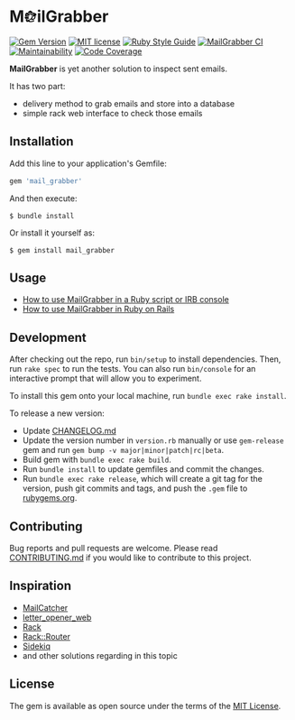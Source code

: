 # M<img src="https://raw.githubusercontent.com/MailToolbox/mail_grabber/main/images/mail_grabber515x500.png" height="22" />ilGrabber

[![Gem Version](https://badge.fury.io/rb/mail_grabber.svg)](https://badge.fury.io/rb/mail_grabber)
[![MIT license](https://img.shields.io/badge/license-MIT-brightgreen)](https://github.com/MailToolbox/mail_grabber/blob/main/LICENSE.txt)
[![Ruby Style Guide](https://img.shields.io/badge/code_style-rubocop-brightgreen.svg)](https://github.com/rubocop-hq/rubocop)
[![MailGrabber CI](https://github.com/MailToolbox/mail_grabber/actions/workflows/mail_grabber_ci.yml/badge.svg)](https://github.com/MailToolbox/mail_grabber/actions/workflows/mail_grabber_ci.yml)
[![Maintainability](https://qlty.sh/gh/MailToolbox/projects/mail_grabber/maintainability.svg)](https://qlty.sh/gh/MailToolbox/projects/mail_grabber)
[![Code Coverage](https://qlty.sh/gh/MailToolbox/projects/mail_grabber/coverage.svg)](https://qlty.sh/gh/MailToolbox/projects/mail_grabber)

**MailGrabber** is yet another solution to inspect sent emails.

It has two part:
- delivery method to grab emails and store into a database
- simple rack web interface to check those emails

## Installation

Add this line to your application's Gemfile:

```ruby
gem 'mail_grabber'
```

And then execute:

    $ bundle install

Or install it yourself as:

    $ gem install mail_grabber

## Usage

- [How to use MailGrabber in a Ruby script or IRB console](https://github.com/MailToolbox/mail_grabber/blob/main/docs/usage_in_script_or_console.md)
- [How to use MailGrabber in Ruby on Rails](https://github.com/MailToolbox/mail_grabber/blob/main/docs/usage_in_ruby_on_rails.md)

## Development

After checking out the repo, run `bin/setup` to install dependencies. Then, run `rake spec` to run the tests. You can also run `bin/console` for an interactive prompt that will allow you to experiment.

To install this gem onto your local machine, run `bundle exec rake install`.

To release a new version:

- Update [CHANGELOG.md](https://github.com/MailToolbox/mail_grabber/blob/main/CHANGELOG.md)
- Update the version number in `version.rb` manually or use `gem-release` gem and run `gem bump -v major|minor|patch|rc|beta`.
- Build gem with `bundle exec rake build`.
- Run `bundle install` to update gemfiles and commit the changes.
- Run `bundle exec rake release`, which will create a git tag for the version, push git commits and tags, and push the `.gem` file to [rubygems.org](https://rubygems.org).

## Contributing

Bug reports and pull requests are welcome. Please read [CONTRIBUTING.md](https://github.com/MailToolbox/mail_grabber/blob/main/CONTRIBUTING.md) if you would like to contribute to this project.

## Inspiration

- [MailCatcher](https://github.com/sj26/mailcatcher)
- [letter_opener_web](https://github.com/fgrehm/letter_opener_web)
- [Rack](https://github.com/rack/rack)
- [Rack::Router](https://github.com/pjb3/rack-router)
- [Sidekiq](https://github.com/mperham/sidekiq)
- and other solutions regarding in this topic

## License

The gem is available as open source under the terms of the [MIT License](https://github.com/MailToolbox/mail_grabber/blob/main/LICENSE.txt).
